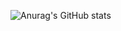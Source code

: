 ![Anurag's GitHub stats](https://github-readme-stats.vercel.app/api?username=CaptainTheoballanuraghazra&show_icons=true&theme=dark)
